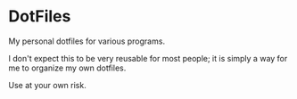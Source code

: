DotFiles
========

My personal dotfiles for various programs.

I don't expect this to be very reusable for most people; it is simply a way for me to organize my own dotfiles.

Use at your own risk.

